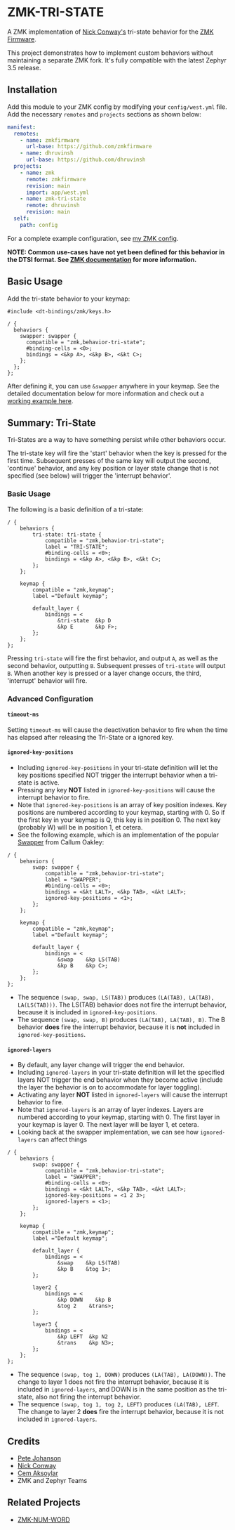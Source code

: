 # ZMK-TRI-STATE

A ZMK implementation of [Nick Conway's](https://github.com/nickconway) tri-state behavior for the
[ZMK Firmware](https://github.com/zmkfirmware/zmk).

This project demonstrates how to implement custom behaviors without maintaining
a separate ZMK fork. It's fully compatible with the latest Zephyr 3.5 release.

## Installation

Add this module to your ZMK config by modifying your `config/west.yml` file. Add
the necessary `remotes` and `projects` sections as shown below:

```yaml
manifest:
  remotes:
    - name: zmkfirmware
      url-base: https://github.com/zmkfirmware
    - name: dhruvinsh
      url-base: https://github.com/dhruvinsh
  projects:
    - name: zmk
      remote: zmkfirmware
      revision: main
      import: app/west.yml
    - name: zmk-tri-state
      remote: dhruvinsh
      revision: main
  self:
    path: config
```

For a complete example configuration, see [my ZMK config](https://github.com/dhruvinsh/zmk-config/blob/0e4919ba45f08714bf1cc053c103ae1977bacd76/config/west.yml).

**NOTE: Common use-cases have not yet been defined for this behavior in the DTSI format. See [ZMK documentation](https://zmk.dev/docs/development/new-behavior#defining-common-use-cases-for-the-behavior-dtsi-optional) for more information.**

## Basic Usage

Add the tri-state behavior to your keymap:

```devicetree
#include <dt-bindings/zmk/keys.h>

/ {
  behaviors {
    swapper: swapper {
      compatible = "zmk,behavior-tri-state";
      #binding-cells = <0>;
      bindings = <&kp A>, <&kp B>, <&kt C>;
    };
  };
};
```

After defining it, you can use `&swapper` anywhere in your keymap. See the detailed documentation below for more information and check out a [working example here](https://github.com/dhruvinsh/zmk-config/blob/0ed6b525a5834dc423eb600b4552b9afb9c621ee/config/include/behaviors.dtsi#L52-L61).

## Summary: Tri-State

Tri-States are a way to have something persist while other behaviors occur.

The tri-state key will fire the 'start' behavior when the key is pressed for
the first time. Subsequent presses of the same key will output the second,
'continue' behavior, and any key position or layer state change that is not
specified (see below) will trigger the 'interrupt behavior'.

### Basic Usage

The following is a basic definition of a tri-state:

```devicetree
/ {
    behaviors {
        tri-state: tri-state {
            compatible = "zmk,behavior-tri-state";
            label = "TRI-STATE";
            #binding-cells = <0>;
            bindings = <&kp A>, <&kp B>, <&kt C>;
        };
    };

    keymap {
        compatible = "zmk,keymap";
        label ="Default keymap";

        default_layer {
            bindings = <
                &tri-state  &kp D
                &kp E       &kp F>;
        };
    };
};
```

Pressing `tri-state` will fire the first behavior, and output `A`, as well as
the second behavior, outputting `B`. Subsequent presses of `tri-state` will
output `B`. When another key is pressed or a layer change occurs, the third,
'interrupt' behavior will fire.

### Advanced Configuration

#### `timeout-ms`

Setting `timeout-ms` will cause the deactivation behavior to fire when the time
has elapsed after releasing the Tri-State or a ignored key.

#### `ignored-key-positions`

- Including `ignored-key-positions` in your tri-state definition will let the
  key positions specified NOT trigger the interrupt behavior when a tri-state
  is active.
- Pressing any key **NOT** listed in `ignored-key-positions` will cause the
  interrupt behavior to fire.
- Note that `ignored-key-positions` is an array of key position indexes. Key
  positions are numbered according to your keymap, starting with 0. So if the
  first key in your keymap is Q, this key is in position 0. The next key
  (probably W) will be in position 1, et cetera.
- See the following example, which is an implementation of the popular [Swapper](https://github.com/callum-oakley/qmk_firmware/tree/master/users/callum)
  from Callum Oakley:

```devicetree
/ {
    behaviors {
        swap: swapper {
            compatible = "zmk,behavior-tri-state";
            label = "SWAPPER";
            #binding-cells = <0>;
            bindings = <&kt LALT>, <&kp TAB>, <&kt LALT>;
            ignored-key-positions = <1>;
        };
    };

    keymap {
        compatible = "zmk,keymap";
        label ="Default keymap";

        default_layer {
            bindings = <
                &swap    &kp LS(TAB)
                &kp B    &kp C>;
        };
    };
};
```

- The sequence `(swap, swap, LS(TAB))` produces `(LA(TAB), LA(TAB), LA(LS(TAB)))`.
  The LS(TAB) behavior does not fire the interrupt behavior, because it is
  included in `ignored-key-positions`.
- The sequence `(swap, swap, B)` produces `(LA(TAB), LA(TAB), B)`. The B
  behavior **does** fire the interrupt behavior, because it is **not** included
  in `ignored-key-positions`.

#### `ignored-layers`

- By default, any layer change will trigger the end behavior.
- Including `ignored-layers` in your tri-state definition will let the specified
  layers NOT trigger the end behavior when they become active (include the
  layer the behavior is on to accommodate for layer toggling).
- Activating any layer **NOT** listed in `ignored-layers` will cause the
  interrupt behavior to fire.
- Note that `ignored-layers` is an array of layer indexes. Layers are numbered
  according to your keymap, starting with 0. The first layer in your keymap is
  layer 0. The next layer will be layer 1, et cetera.
- Looking back at the swapper implementation, we can see how `ignored-layers`
  can affect things

```devicetree
/ {
    behaviors {
        swap: swapper {
            compatible = "zmk,behavior-tri-state";
            label = "SWAPPER";
            #binding-cells = <0>;
            bindings = <&kt LALT>, <&kp TAB>, <&kt LALT>;
            ignored-key-positions = <1 2 3>;
            ignored-layers = <1>;
        };
    };

    keymap {
        compatible = "zmk,keymap";
        label ="Default keymap";

        default_layer {
            bindings = <
                &swap    &kp LS(TAB)
                &kp B    &tog 1>;
        };

        layer2 {
            bindings = <
                &kp DOWN    &kp B
                &tog 2    &trans>;
        };

        layer3 {
            bindings = <
                &kp LEFT  &kp N2
                &trans    &kp N3>;
        };
    };
};
```

- The sequence `(swap, tog 1, DOWN)` produces `(LA(TAB), LA(DOWN))`. The change
  to layer 1 does not fire the interrupt behavior, because it is included in
  `ignored-layers`, and DOWN is in the same position as the tri-state, also not
  firing the interrupt behavior.
- The sequence `(swap, tog 1, tog 2, LEFT)` produces `(LA(TAB), LEFT`. The
  change to layer 2 **does** fire the interrupt behavior, because it is not
  included in `ignored-layers`.

## Credits

- [Pete Johanson](https://github.com/petejohanson)
- [Nick Conway](https://github.com/nickconway)
- [Cem Aksoylar](https://github.com/caksoylar)
- ZMK and Zephyr Teams

## Related Projects

- [ZMK-NUM-WORD](https://github.com/dhruvinsh/zmk-num-word)
